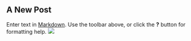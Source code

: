 ## A New Post

Enter text in [Markdown](http://daringfireball.net/projects/markdown/). Use the toolbar above, or click the **?** button for formatting help.
![](/_includes/copy/athenas-logo1.png)
